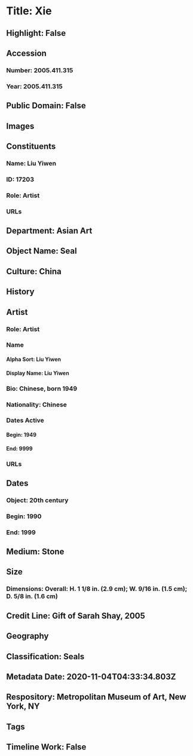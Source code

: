 # Title: Xie
## Highlight: False
## Accession
### Number: 2005.411.315
### Year: 2005.411.315
## Public Domain: False
## Images
## Constituents
### Name: Liu Yiwen
### ID: 17203
### Role: Artist
### URLs
## Department: Asian Art
## Object Name: Seal
## Culture: China
## History
## Artist
### Role: Artist
### Name
#### Alpha Sort: Liu Yiwen
#### Display Name: Liu Yiwen
### Bio: Chinese, born 1949
### Nationality: Chinese
### Dates Active
#### Begin: 1949
#### End: 9999
### URLs
## Dates
### Object: 20th century
### Begin: 1990
### End: 1999
## Medium: Stone
## Size
### Dimensions: Overall: H. 1 1/8 in. (2.9 cm); W. 9/16 in. (1.5 cm); D. 5/8 in. (1.6 cm)
## Credit Line: Gift of Sarah Shay, 2005
## Geography
## Classification: Seals
## Metadata Date: 2020-11-04T04:33:34.803Z
## Respository: Metropolitan Museum of Art, New York, NY
## Tags
## Timeline Work: False